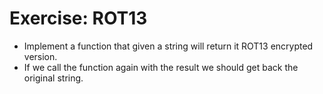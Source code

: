 # Exercise: ROT13

* Implement a function that given a string will return it ROT13 encrypted version.
* If we call the function again with the result we should get back the original string.


